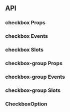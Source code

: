## API

### checkbox Props

<field-table :data="checkboxProps"/>

### checkbox Events

<field-table :data="checkboxEvents" type="emits" />

### checkbox Slots

<field-table :data="checkboxSlots"  type="slots"/>

### checkbox-group Props

<field-table :data="checkboxGroupProps" />

### checkbox-group Events

<field-table :data="checkboxGroupEvents" type="emits" />

### checkbox-group Slots

<field-table :data="checkboxGroupSlots"  type="slots"/>

### CheckboxOption

<field-table :data="checkboxOptionProps"/>

<script setup>
import { ref } from 'vue';

const checkboxProps = ref([
  {
    name: 'model-value (v-model)',
    desc: '绑定值',
    type: 'boolean | Array<string | number | boolean>',
    value: '-',
  },
  {
    name: 'default-checked',
    desc: '默认是否选中（非受控状态）',
    type: 'boolean',
    value: '`false`',
  },
  {
    name: 'value',
    desc: '选项的 value',
    type: 'string|number|boolean',
    value: '-',
  },
  {
    name: 'disabled',
    desc: '是否禁用',
    type: 'boolean',
    value: '`false`',
  },
  {
    name: 'indeterminate',
    desc: '是否为半选状态',
    type: 'boolean',
    value: '`false`',
  },
]);

const checkboxEvents = ref([
  {
    name: 'change',
    desc: '值改变时触发',
    type: '(value: boolean | (string | number | boolean)[], ev: Event) => void',
    value: '-',
  },
]);

const checkboxSlots = ref([
  {
    name: 'checkbox',
    desc: '自定义复选框',
    type: '#checkbox',
    value: '2.18.0',
  },
]);

const checkboxGroupProps = ref([
  {
    name: 'model-value (v-model)',
    desc: '绑定值',
    type: 'Array<string | number | boolean>',
    value: '-',
  },
  {
    name: 'default-value',
    desc: '默认值（非受控状态）',
    type: 'Array<string | number | boolean>',
    value: '`[]`',
  },
  {
    name: 'max',
    desc: '支持最多选中的数量',
    type: 'number',
    value: '2.36.0',
  },
  {
    name: 'options',
    desc: '选项',
    type: 'Array<string | number | CheckboxOption>',
    value: '2.27.0',
  },
  {
    name: 'direction',
    desc: '复选框的排列方向',
    type: 'Direction',
    value: "'horizontal'",
  },
  {
    name: 'disabled',
    desc: '是否禁用',
    type: 'boolean',
    value: '`false`',
  },
]);

const checkboxGroupEvents = ref([
  {
    name: 'change',
    desc: '值改变时触发',
    type: '(value: (string | number | boolean)[], ev: Event) => void',
    value: '-',
  },
]);

const checkboxGroupSlots = ref([
  {
    name: 'checkbox',
    desc: '自定义复选框',
    type: '#checkbox',
    value: '2.27.0',
  },
  {
    name: 'label',
    desc: 'checkbox 文案内容',
    type: '#label',
    value: '2.27.0',
  },
]);

const checkboxOptionProps = ref([
  {
    name: 'label',
    desc: '文案',
    type: 'RenderContent',
    value: '-',
  },
  {
    name: 'value',
    desc: '选项的 value',
    type: 'string | number',
    value: '-',
  },
  {
    name: 'disabled',
    desc: '是否禁用',
    type: 'boolean',
    value: 'false',
  },
  {
    name: 'indeterminate',
    desc: '是否为半选状态',
    type: 'boolean',
    value: 'false',
  },
]);
</script>
